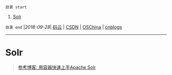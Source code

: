 `目录 start`
 
1. [Solr](#solr)

`目录 end` |_2018-09-28_| [码云](https://gitee.com/gin9) | [CSDN](http://blog.csdn.net/kcp606) | [OSChina](https://my.oschina.net/kcp1104) | [cnblogs](http://www.cnblogs.com/kuangcp)
****************************************
# Solr

> [参考博客: 用容器快速上手Apache Solr](http://qinghua.github.io/solr/)